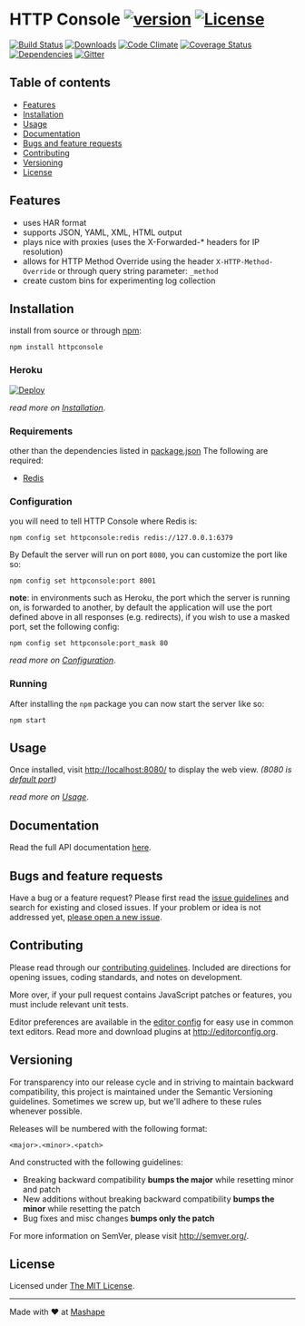 # HTTP Console [![version][npm-version]][npm-url] [![License][npm-license]][license-url]

[![Build Status][travis-image]][travis-url]
[![Downloads][npm-downloads]][npm-url]
[![Code Climate][codeclimate-quality]][codeclimate-url]
[![Coverage Status][codeclimate-coverage]][codeclimate-url]
[![Dependencies][david-image]][david-url]
[![Gitter][gitter-image]][gitter-url]


## Table of contents
- [Features](#features) 
- [Installation](#installation) 
- [Usage](#usage) 
- [Documentation](#documentation) 
- [Bugs and feature requests](#bugs-and-feature-requests)
- [Contributing](#contributing)
- [Versioning](#versioning)
- [License](#license)

## Features

- uses HAR format
- supports JSON, YAML, XML, HTML output
- plays nice with proxies (uses the X-Forwarded-* headers for IP resolution)
- allows for HTTP Method Override using the header `X-HTTP-Method-Override` or through query string parameter: `_method`
- create custom bins for experimenting log collection

## Installation

install from source or through [npm](https://www.npmjs.com/):

```shell
npm install httpconsole
```

### Heroku

[![Deploy][docker-image]][docker-url]

*read more on [Installation](docs/install.md)*.


### Requirements

other than the dependencies listed in [package.json](package.json) The following are required:

- [Redis](http://redis.io/)

### Configuration

you will need to tell HTTP Console where Redis is:

```shell
npm config set httpconsole:redis redis://127.0.0.1:6379
```

By Default the server will run on port `8080`, you can customize the port like so: 

```shell
npm config set httpconsole:port 8001
```

**note**: in environments such as Heroku, the port which the server is running on, is forwarded to another, by default the application will use the port defined above in all responses (e.g. redirects), if you wish to use a masked port, set the following config:

```shell
npm config set httpconsole:port_mask 80
```

*read more on [Configuration](docs/config.md)*.

### Running

After installing the `npm` package you can now start the server like so:

```shell
npm start
```

## Usage

Once installed, visit [http://localhost:8080/](http://localhost:8080/) to display the web view. *(8080 is [default port](/docs/config.md#port))*

*read more on [Usage](docs/usage.md)*.

## Documentation

Read the full API documentation [here](docs/api.md).

## Bugs and feature requests

Have a bug or a feature request? Please first read the [issue guidelines](CONTRIBUTING.md#using-the-issue-tracker) and search for existing and closed issues. If your problem or idea is not addressed yet, [please open a new issue](/issues).

## Contributing

Please read through our [contributing guidelines](CONTRIBUTING.md). Included are directions for opening issues, coding standards, and notes on development.

More over, if your pull request contains JavaScript patches or features, you must include relevant unit tests.

Editor preferences are available in the [editor config](.editorconfig) for easy use in common text editors. Read more and download plugins at <http://editorconfig.org>.

## Versioning

For transparency into our release cycle and in striving to maintain backward compatibility, this project is maintained under the Semantic Versioning guidelines. Sometimes we screw up, but we'll adhere to these rules whenever possible.

Releases will be numbered with the following format:

`<major>.<minor>.<patch>`

And constructed with the following guidelines:

- Breaking backward compatibility **bumps the major** while resetting minor and patch
- New additions without breaking backward compatibility **bumps the minor** while resetting the patch
- Bug fixes and misc changes **bumps only the patch**

For more information on SemVer, please visit <http://semver.org/>.

## License

Licensed under [The MIT License](LICENSE).

----

Made with &#9829; at [Mashape](https://www.mashape.com/)

[license-url]: https://github.com/ahmadnassri/HTTPConsole/blob/master/LICENSE

[gitter-url]: https://gitter.im/ahmadnassri/HTTPConsole
[gitter-image]: https://img.shields.io/badge/Gitter-Join%20Chat-blue.svg?style=flat-square

[travis-url]: https://travis-ci.org/ahmadnassri/HTTPConsole
[travis-image]: https://img.shields.io/travis/ahmadnassri/HTTPConsole.svg?style=flat-square

[npm-url]: https://www.npmjs.com/package/httpconsole
[npm-license]: https://img.shields.io/npm/l/httpconsole.svg?style=flat-square
[npm-version]: https://badge.fury.io/js/httpconsole.svg
[npm-downloads]: https://img.shields.io/npm/dm/httpconsole.svg?style=flat-square

[codeclimate-url]: https://codeclimate.com/github/ahmadnassri/HTTPConsole
[codeclimate-quality]: https://img.shields.io/codeclimate/github/ahmadnassri/HTTPConsole.svg?style=flat-square
[codeclimate-coverage]: https://img.shields.io/codeclimate/coverage/github/ahmadnassri/HTTPConsole.svg?style=flat-square

[david-url]: https://david-dm.org/ahmadnassri/HTTPConsole
[david-image]: https://img.shields.io/david/ahmadnassri/HTTPConsole.svg?style=flat-square

[docker-image]: https://www.herokucdn.com/deploy/button.svg
[docker-url]: https://heroku.com/deploy?template=https://github.com/ahmadnassri/HTTPConsole
